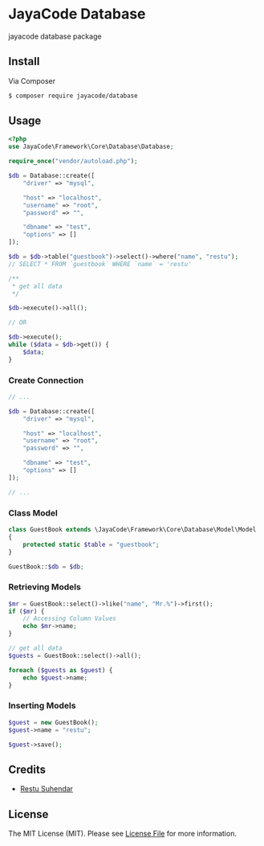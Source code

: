# JayaCode Database

jayacode database package

## Install

Via Composer

``` bash
$ composer require jayacode/database
```

## Usage
``` php
<?php
use JayaCode\Framework\Core\Database\Database;

require_once("vendor/autoload.php");

$db = Database::create([
    "driver" => "mysql",

    "host" => "localhost",
    "username" => "root",
    "password" => "",

    "dbname" => "test",
    "options" => []
]);

$db = $db->table("guestbook")->select()->where("name", "restu"); 
// SELECT * FROM `guestbook` WHERE `name` = 'restu'

/**
 * get all data
 */

$db->execute()->all();

// OR

$db->execute();
while ($data = $db->get()) {
    $data;
}
```

### Create Connection
```php
// ...

$db = Database::create([
    "driver" => "mysql",

    "host" => "localhost",
    "username" => "root",
    "password" => "",

    "dbname" => "test",
    "options" => []
]);

// ...
```

### Class Model

```php
class GuestBook extends \JayaCode\Framework\Core\Database\Model\Model
{
    protected static $table = "guestbook";
}

GuestBook::$db = $db;
```

### Retrieving Models

```php
$mr = GuestBook::select()->like("name", "Mr.%")->first();
if ($mr) {
    // Accessing Column Values
    echo $mr->name;
}

// get all data
$guests = GuestBook::select()->all();

foreach ($guests as $guest) {
    echo $guest->name;
}
```

### Inserting Models
```php
$guest = new GuestBook();
$guest->name = "restu";

$guest->save();
```

## Credits

- [Restu Suhendar][link-author]

## License

The MIT License (MIT). Please see [License File](LICENSE.md) for more information.

[link-author]: https://github.com/aarestu
